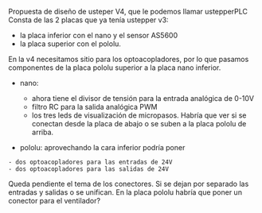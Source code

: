 Propuesta de diseño de usteper V4, que le podemos llamar ustepperPLC
Consta de las 2 placas que ya tenía ustepper v3: 
  - la placa inferior con el nano y el sensor AS5600
  - la placa superior con el pololu.
  
 En la v4 necesitamos sitio para los optoacopladores, por lo que pasamos componentes de la placa pololu superior a la placa nano inferior.
  - nano: 
    - ahora tiene el divisor de tensión para la entrada analógica de 0-10V
    - filtro RC para la salida analógica PWM
    - los tres leds de visualización de micropasos. 
    Habría que ver si se conectan desde la placa de abajo o se suben a la placa pololu de arriba.
    
   - pololu: aprovechando la cara inferior podría poner
   
    - dos optoacopladores para las entradas de 24V
    - dos optoacopladores para las salidas de 24V
    
  Queda pendiente el tema de los conectores. Si se dejan por separado las entradas y salidas o se unifican.
  En la placa pololu habría que poner un conector para el ventilador?
